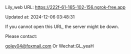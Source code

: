 Lily_web URL: https://222f-61-165-102-156.ngrok-free.app

Updated at: 2024-12-06 03:48:31

If you cannot open this URL, the server might be down.

Please contact: 

goley04@foxmail.com Or Wechat:GL_yeaH